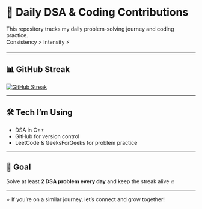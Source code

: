 # 🚀 Daily DSA & Coding Contributions

This repository tracks my daily problem-solving journey and coding practice.  
Consistency > Intensity ⚡

---

## 📊 GitHub Streak
[![GitHub Streak](https://streak-stats.demolab.com/?user=YourGitHubVikrant076&theme=dark&hide_border=true)](https://git.io/streak-stats)

---

## 🛠️ Tech I’m Using
- DSA in C++ 
- GitHub for version control  
- LeetCode & GeeksForGeeks for problem practice  

---

## 📅 Goal
Solve at least **2 DSA problem every day** and keep the streak alive 🔥

---
⭐ If you’re on a similar journey, let’s connect and grow together!
